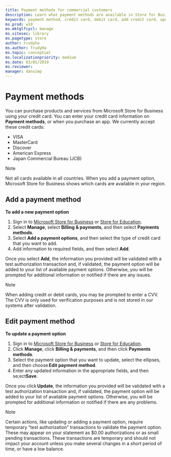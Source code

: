 ```yaml
---
title: Payment methods for commercial customers
description: Learn what payment methods are available in Store for Business and M365 admin center
keywords: payment method, credit card, debit card, add credit card, update payment method
ms.prod: w10
ms.mktglfcycl: manage
ms.sitesec: library
ms.pagetype: store
author: trudyha
ms.author: TrudyHa
ms.topic: conceptual
ms.localizationpriority: medium
ms.date: 03/01/2019
ms.reviewer:
manager: dansimp
---
```


# Payment methods
You can purchase products and services from Microsoft Store for Business using your credit card. You can enter your credit card information on **Payment methods**, or when you purchase an app. We currently accept these credit cards:
- VISA
- MasterCard
- Discover
- American Express
- Japan Commercial Bureau (JCB)

> [!NOTE]
> Not all cards available in all countries. When you add a payment option, Microsoft Store for Business shows which cards are available in your region.

## Add a payment method
**To add a new payment option**

1. Sign in to [Microsoft Store for Business](https://businessstore.microsoft.com) or [Store for Education](https://educationstore.microsoft.com).
2. Select **Manage**, select **Billing & payments**, and then select **Payments methods**.
3. Select **Add a payment options**, and then select the type of credit card that you want to add.
4. Add information to required fields, and then select **Add**.

Once you select **Add**, the information you provided will be validated with a test authorization transaction and, if validated, the payment option will be added to your list of available payment options. Otherwise, you will be prompted for additional information or notified if there are any issues.

> [!NOTE]
> When adding credit or debit cards, you may be prompted to enter a CVV. The CVV is only used for verification purposes and is not stored in our systems after validation.

## Edit payment method
**To update a payment option**

1. Sign in to [Microsoft Store for Business](https://businessstore.microsoft.com) or [Store for Education](https://educationstore.microsoft.com).
2. Click **Manage**, click **Billing & payments**, and then click **Payments methods**.
3. Select the payment option that you want to update, select the ellipses, and then choose **Edit payment method**.
4. Enter any updated information in the appropriate fields, and then se;ect**Save**.

Once you click **Update**, the information you provided will be validated with a test authorization transaction and, if validated, the payment option will be added to your list of available payment options. Otherwise, you will be prompted for additional information or notified if there are any problems.

> [!NOTE]
> Certain actions, like updating or adding a payment option, require temporary “test authorization” transactions to validate the payment option. These may appear on your statement as $0.00 authorizations or as small pending transactions. These transactions are temporary and should not impact your account unless you make several changes in a short period of time, or have a low balance.
